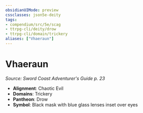 ```yaml
---
obsidianUIMode: preview
cssclasses: json5e-deity
tags:
- compendium/src/5e/scag
- ttrpg-cli/deity/drow
- ttrpg-cli/domain/trickery
aliases: ["Vhaeraun"]
---
```

# Vhaeraun
*Source: Sword Coast Adventurer's Guide p. 23* 

- **Alignment**: Chaotic Evil
- **Domains**: Trickery
- **Pantheon**: Drow
- **Symbol**: Black mask with blue glass lenses inset over eyes
